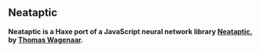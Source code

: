 ## Neataptic

**Neataptic is a Haxe port of a JavaScript neural network library [Neataptic](https://github.com/wagenaartje/neataptic), by [Thomas Wagenaar](https://github.com/wagenaartje).** 

